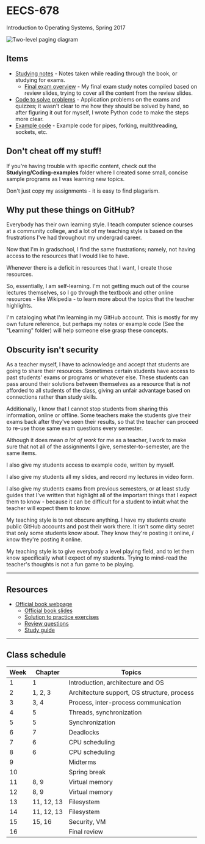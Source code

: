 # EECS-678

Introduction to Operating Systems, Spring 2017

![Two-level paging diagram](https://github.com/Rachels-studies/EECS-678/raw/main/Studying/Notes/images/two-level-paging.png)

## Items

* [Studying notes](https://github.com/Rachels-studies/EECS-678/tree/main/Studying/Notes) - Notes taken while reading through the book, or studying for exams.
	* [Final exam overview](https://github.com/Rachels-studies/EECS-678/blob/main/Studying/Notes/2017-04-29%20Final%20Review.md) - My final exam study notes compiled based on review slides, trying to cover all the content from the review slides.
* [Code to solve problems](https://github.com/Rachels-studies/EECS-678/tree/main/Studying/Tools) - Application problems on the exams and quizzes; it wasn't clear to me how they should be solved by hand, so after figuring it out for myself, I wrote Python code to make the steps more clear.
* [Example code](https://github.com/Rachels-studies/EECS-678/tree/main/Studying/Coding-examples) - Example code for pipes, forking, multithreading, sockets, etc.

## Don't cheat off my stuff!

If you're having trouble with specific content, check out the **Studying/Coding-examples**
folder where I created some small, concise sample programs as I was
learning new topics.

Don't just copy my assignments - it is easy to find plagarism.

## Why put these things on GitHub?

Everybody has their own learning style. I teach computer science courses
at a community college, and a lot of my teaching style is based on the
frustrations I've had throughout my undergrad career.

Now that I'm in gradschool, I find the same frustrations; namely,
not having access to the resources that I would like to have.

Whenever there is a deficit in resources that I want, I create those resources.

So, essentially, I am self-learning. I'm not getting much out of the
course lectures themselves, so I go through the textbook and other
online resources - like Wikipedia - to learn more about the topics
that the teacher highlights.

I'm cataloging what I'm learning in my GitHub account.
This is mostly for my own future reference, but perhaps my notes or
example code (See the "Learning" folder) will help someone else grasp
these concepts.

## Obscurity isn't security

As a teacher myself, I have to acknowledge and accept that students are
going to share their resources. Sometimes certain students have access
to past students' exams or programs or whatever else. These students
can pass around their solutions between themselves as a resource that
is *not* afforded to all students of the class, giving an unfair advantage
based on connections rather than study skills.

Additionally, I know that I cannot stop students from sharing this 
information, online or offline. Some teachers make the students give
their exams back after they've seen their results, so that the teacher
can proceed to re-use those same exam questions every semester.

Although it does mean *a lot of work* for me as a teacher, I work to
make sure that not all of the assignments I give, semester-to-semester,
are the same items.

I also give my students access to example code, written by myself.

I also give my students all my slides, and record my lectures in video form.

I also give my students exams from previous semesters, or at least
study guides that I've written that highlight all of the important things
that I expect them to know - because it can be difficult for a student
to intuit what the teacher will expect them to know.

My teaching style is to not obscure anything. I have my students create
public GitHub accounts and post their work there. It isn't some dirty
secret that only some students know about. They know they're posting it
online, *I* know they're posting it online.

My teaching style is to give everybody a level playing field, and to let
them know specifically what I expect of my students. Trying to mind-read
the teacher's thoughts is not a fun game to be playing.

---

## Resources

* [Official book webpage](http://codex.cs.yale.edu/avi/os-book/OS9/)
	* [Official book slides](http://codex.cs.yale.edu/avi/os-book/OS9/slide-dir/index.html)
	* [Solution to practice exercises](http://codex.cs.yale.edu/avi/os-book/OS9/practice-exer-dir/index.html)
	* [Review questions](http://codex.cs.yale.edu/avi/os-book/OS9/review-dir/index.html)
	* [Study guide](http://codex.cs.yale.edu/avi/os-book/OS9/study-guide/index.html)

---

## Class schedule

<table>
<thead>
<tr><th>Week</th>
<th>Chapter</th>
<th>Topics</th></tr>
</thead>

<tbody>
<!-- row -->
<tr>
<td>1</td><!-- Week -->
<td> 1 </td><!-- Chapter -->
<td> Introduction, architecture and OS </td><!-- Topics -->
</tr>
<!-- row -->
<tr>
<td>2</td><!-- Week -->
<td> 1, 2, 3 </td><!-- Chapter -->
<td> Architecture support, OS structure, process </td><!-- Topics -->
</tr>
<!-- row -->
<tr>
<td>3</td><!-- Week -->
<td> 3, 4 </td><!-- Chapter -->
<td> Process, inter-process communication </td><!-- Topics -->
</tr>
<!-- row -->
<tr>
<td>4</td><!-- Week -->
<td> 5 </td><!-- Chapter -->
<td> Threads, synchronization </td><!-- Topics -->
</tr>
<!-- row -->
<tr>
<td>5</td><!-- Week -->
<td> 5 </td><!-- Chapter -->
<td> Synchronization </td><!-- Topics -->
</tr>
<!-- row -->
<tr>
<td>6</td><!-- Week -->
<td> 7 </td><!-- Chapter -->
<td> Deadlocks </td><!-- Topics -->
</tr>
<!-- row -->
<tr>
<td>7</td><!-- Week -->
<td> 6 </td><!-- Chapter -->
<td> CPU scheduling </td><!-- Topics -->
</tr>
<!-- row -->
<tr>
<td>8</td><!-- Week -->
<td> 6 </td><!-- Chapter -->
<td> CPU scheduling </td><!-- Topics -->
</tr>
<!-- row -->
<tr>
<td>9</td><!-- Week -->
<td>  </td><!-- Chapter -->
<td> Midterms </td><!-- Topics -->
</tr>
<!-- row -->
<tr>
<td>10</td><!-- Week -->
<td>  </td><!-- Chapter -->
<td> Spring break </td><!-- Topics -->
</tr>
<!-- row -->
<tr>
<td>11</td><!-- Week -->
<td> 8, 9 </td><!-- Chapter -->
<td> Virtual memory </td><!-- Topics -->
</tr>
<!-- row -->
<tr>
<td>12</td><!-- Week -->
<td> 8, 9 </td><!-- Chapter -->
<td> Virtual memory </td><!-- Topics -->
</tr>
<!-- row -->
<tr>
<td>13</td><!-- Week -->
<td> 11, 12, 13 </td><!-- Chapter -->
<td> Filesystem </td><!-- Topics -->
</tr>
<!-- row -->
<tr>
<td>14</td><!-- Week -->
<td> 11, 12, 13 </td><!-- Chapter -->
<td> Filesystem </td><!-- Topics -->
</tr>
<!-- row -->
<tr>
<td>15</td><!-- Week -->
<td> 15, 16 </td><!-- Chapter -->
<td> Security, VM </td><!-- Topics -->
</tr>
<!-- row -->
<tr>
<td>16</td><!-- Week -->
<td>  </td><!-- Chapter -->
<td> Final review </td><!-- Topics -->
</tr>

</tbody>
</table>

